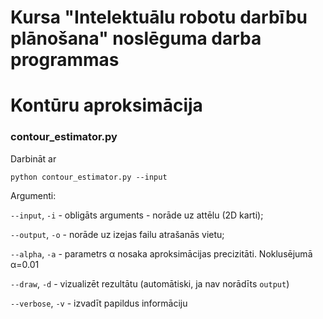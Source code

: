 # Kursa "Intelektuālu robotu darbību plānošana" noslēguma darba programmas

# Kontūru aproksimācija
### contour_estimator.py

Darbināt ar
```
python contour_estimator.py --input
```
Argumenti:

```--input```, ```-i``` - obligāts arguments - norāde uz attēlu (2D karti);

```--output```, ```-o``` - norāde uz izejas failu atrašanās vietu;

```--alpha```, ```-a``` - parametrs α nosaka aproksimācijas precizitāti. Noklusējumā α=0.01

```--draw```, ```-d``` - vizualizēt rezultātu (automātiski, ja nav norādīts ```output```)

```--verbose```, ```-v``` - izvadīt papildus informāciju
